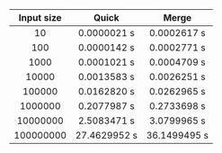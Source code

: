 | Input size | Quick        | Merge        |
|:----------:|:------------:|:------------:|
| 10         | 0.0000021 s  | 0.0002617 s  |
| 100        | 0.0000142 s  | 0.0002771 s  |
| 1000       | 0.0001021 s  | 0.0004709 s  |
| 10000      | 0.0013583 s  | 0.0026251 s  |
| 100000     | 0.0162820 s  | 0.0262965 s  |
| 1000000    | 0.2077987 s  | 0.2733698 s  |
| 10000000   | 2.5083471 s  | 3.0799965 s  |
| 100000000  | 27.4629952 s | 36.1499495 s |
